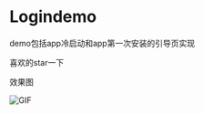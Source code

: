 # Logindemo
demo包括app冷启动和app第一次安装的引导页实现

喜欢的star一下

效果图

![GIF](https://github.com/arldrz/Logindemo/blob/master/photo/GIF2.gif)
